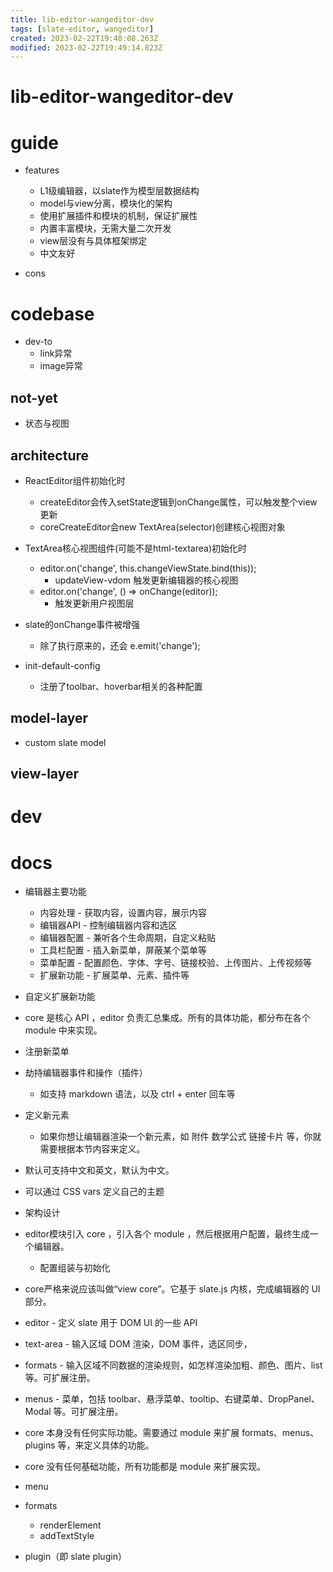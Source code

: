 ```yaml
---
title: lib-editor-wangeditor-dev
tags: [slate-editor, wangeditor]
created: 2023-02-22T19:48:08.263Z
modified: 2023-02-22T19:49:14.823Z
---
```


# lib-editor-wangeditor-dev

# guide

- features
  - L1级编辑器，以slate作为模型层数据结构
  - model与view分离，模块化的架构
  - 使用扩展插件和模块的机制，保证扩展性
  - 内置丰富模块，无需大量二次开发
  - view层没有与具体框架绑定
  - 中文友好

- cons
# codebase
- dev-to
  - link异常
  - image异常

## not-yet

- 状态与视图

## architecture

- ReactEditor组件初始化时
  - createEditor会传入setState逻辑到onChange属性，可以触发整个view更新
  - coreCreateEditor会new TextArea(selector)创建核心视图对象

- TextArea核心视图组件(可能不是html-textarea)初始化时
  - editor.on('change', this.changeViewState.bind(this)); 
    - updateView-vdom 触发更新编辑器的核心视图
  - editor.on('change', () => onChange(editor)); 
    - 触发更新用户视图层

- slate的onChange事件被增强
  - 除了执行原来的，还会 e.emit('change'); 

- init-default-config
  - 注册了toolbar、hoverbar相关的各种配置

## model-layer

- custom slate model

## view-layer

# dev

# docs

- 编辑器主要功能
  - 内容处理 - 获取内容，设置内容，展示内容
  - 编辑器API - 控制编辑器内容和选区
  - 编辑器配置 - 兼听各个生命周期，自定义粘贴
  - 工具栏配置 - 插入新菜单，屏蔽某个菜单等
  - 菜单配置 - 配置颜色、字体、字号、链接校验、上传图片、上传视频等
  - 扩展新功能 - 扩展菜单、元素、插件等

- 自定义扩展新功能
- core 是核心 API ，editor 负责汇总集成。所有的具体功能，都分布在各个 module 中来实现。
- 注册新菜单
- 劫持编辑器事件和操作（插件）
  - 如支持 markdown 语法，以及 ctrl + enter 回车等
- 定义新元素
  - 如果你想让编辑器渲染一个新元素，如 附件 数学公式 链接卡片 等，你就需要根据本节内容来定义。

- 默认可支持中文和英文，默认为中文。

- 可以通过 CSS vars 定义自己的主题

- 架构设计

- editor模块引入 core ，引入各个 module ，然后根据用户配置，最终生成一个编辑器。
  - 配置组装与初始化

- core严格来说应该叫做“view core”。它基于 slate.js 内核，完成编辑器的 UI 部分。
- editor - 定义 slate 用于 DOM UI 的一些 API
- text-area - 输入区域 DOM 渲染，DOM 事件，选区同步，
- formats - 输入区域不同数据的渲染规则，如怎样渲染加粗、颜色、图片、list 等。可扩展注册。
- menus - 菜单，包括 toolbar、悬浮菜单、tooltip、右键菜单、DropPanel、Modal 等。可扩展注册。
- core 本身没有任何实际功能。需要通过 module 来扩展 formats、menus、plugins 等，来定义具体的功能。

- core 没有任何基础功能，所有功能都是 module 来扩展实现。
- menu
- formats
  - renderElement
  - addTextStyle
- plugin（即 slate plugin）
